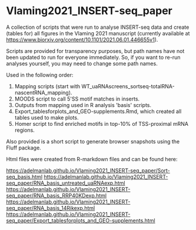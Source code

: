 # Vlaming2021_INSERT-seq_paper

A collection of scripts that were run to analyse INSERT-seq data and create (tables for) all figures in the Vlaming 2021 manuscript (currently available at https://www.biorxiv.org/content/10.1101/2021.06.01.446655v1).

Scripts are provided for transparency purposes, but path names have not been updated to run for everyone immediately. So, if you want to re-run analyses yourself, you may need to change some path names.

Used in the following order:
1. Mapping scripts (start with WT_uaRNAscreens_sortseq-totalRNA-nascentRNA_mapping).
2. MOODS script to call 5'SS motif matches in inserts.
3. Outputs from mapping used in R analysis 'basis' scripts.
4. Export_tablesforplots_and_GEO-supplements.Rmd, which created all tables used to make plots.
5. Homer script to find enriched motifs in top-10% of TSS-proximal mRNA regions.

Also provided is a short script to generate browser snapshots using the Fluff package.

Html files were created from R-markdown files and can be found here:

https://adelmanlab.github.io/Vlaming2021_INSERT-seq_paper/Sort-seq_basis.html
https://adelmanlab.github.io/Vlaming2021_INSERT-seq_paper/RNA_basis_untreated_uaRNAexp.html
https://adelmanlab.github.io/Vlaming2021_INSERT-seq_paper/RNA_basis_RRP40KDexp.html
https://adelmanlab.github.io/Vlaming2021_INSERT-seq_paper/RNA_basis_14Rikexp.html
https://adelmanlab.github.io/Vlaming2021_INSERT-seq_paper/Export_tablesforplots_and_GEO-supplements.html
